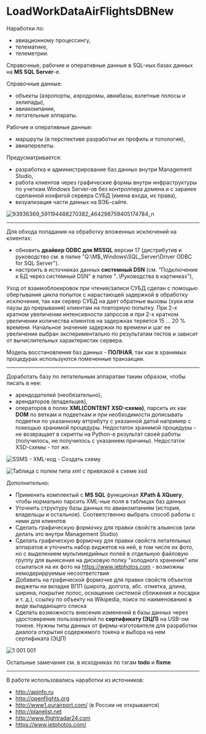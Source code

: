 # LoadWorkDataAirFlightsDBNew

Наработки по:
 - авиационному процессингу,
 - телематике,
 - телеметрии.

Справочные, рабочие и оперативные данные в SQL-ных базах данных на **MS SQL Server**-е.

Справочные данные:
  - объекты (аэропорты, аэродромы, авиабазы, взлетные полосы и хелипады),
  - авиакомпании,
  - летательные аппараты.

Рабочие и оперативные данные:
 - маршруты (в перспективе разработки их профиль и топология),
 - авиаперелеты.

Предусматривается:
 - разработка и администрирование баз данных внутри Management Studio,
 - работа клиентов через графические формы внутри инфраструктуры по учеткам Windows Server-ов без контроллера домена и с заранее сделанной конфигой сервера СУБД (имена входа, их права),
 - визуализация части данных на ВЭБ-сайте.

![93936369_591194488270382_464298759405174784_n](https://user-images.githubusercontent.com/104857185/167257457-d5fc8393-4bdc-4391-a76d-9b2b73490016.jpg "Решение по архитектуре")

----
Для обхода попадания на обработку вложенных исключений на клиентах:
 - обновить **двайвер ODBC для MSSQL** версии 17 (дистрибутив и руководство см. в папке "Q:\M$_Windows\SQL_Server\Driver ODBC for SQL Server").
 - настроить в источниках данных **системный DSN** (см. "Подключение к БД через системный DSN" в папке "..\Руководства в картинках"),
 
Уход от взаимоблокировок при чтения/записи СУБД сделан с помощью обертывания цикла попыток с нарастающей задержкой в обработку исключения, так как сервер СУБД на дает обратные вызовы (хуки или паузы до прерывания) клиентам на повторную попытку. При 2-х кратном увеличении интенсивности запросов и при 2-х кратном увеличении количества клиентов на задержках теряется 15 ... 20 % времени. Начальное значение задержки по времени и шаг ее увеличения выбран экспериментально по результатам тестов и зависит от вычислительных характеристик сервера.

Модель восстановления баз данных - **ПОЛНАЯ**, так как в хранимых процедурах используются помеченные транзакции.

----
Доработать базу по летательным аппаратам таким образом, чтобы писать в нее:
 - арендодателей (необязательно),
 - арендаторов (владельцев),
 - операторов
в полях **XML(CONTENT XSD-схема)**, парсить их как **DOM** по веткам и подветкам и при необходимости дописывать подветки по указанному аттрибуту с указанной датой например с помощью хранимой процедуры.
Недостаток хранимой процедуры - не возвращает в скрипты на Python-е результат своей работы (получилось, не получилось с указанием причины).
Недостаток XSD-схемы - тот же.

![SSMS - XML-код - Создать схему](https://user-images.githubusercontent.com/104857185/167261451-a42a0c66-2888-4042-88a2-679f1ef6549a.png)
 
![Таблица с полем типа xml с привязкой к схеме xsd](https://user-images.githubusercontent.com/104857185/167261417-e0820f3d-965f-4124-9af6-e59994e09f46.png)

Дополнительно:
 - Применить комплектый с **MS SQL** функционал **XPath & XQuery**, чтобы нормально парсить XML-ные поля в таблицах баз данных
 - Уточнить структуру базы данных по авиакомпаниям (история, владельцы и остальное). Соответственно выбрать способ работы с ними для клиентов
 - Сделать графическую формочку для правки свойств альянсов (или делать это внутри Management Studio)
 - Сделать графическую формочку для правки свойств летательных аппаратов и уточнить набор виджетов на ней, в том числе их фото, но с выделением мультимедийных полей в отдельную файловую группу для вынесения на дисковую полку "холодного хранения" или ссылаться на их фото на https://www.jetphotos.com - возможны немодерирруемые несоответствия 
 - Добавить на графической формочке для правки свойств объектов виджеты на вкладке ВПП (широта, долгота, абс. отметка, длина, ширина, покрытие полос, оснащение системой сближения и посадки и т. д.), ссылку по объекту на Wikipedia, поиск по наименованию в виде выпадающего списка
 - Сделать возможность внесения изменений в базы данных через удостоверение пользователей по **сертификату (ЭЦП)** на USB-ом токене. Нужны типы данных от фирмы-изготовителя для разработки диалога открытия содержимого токена и выбора на нем сертификата (ЭЦП)

![1 001 001](https://user-images.githubusercontent.com/104857185/167037090-9cd548c0-9643-4903-adce-13e2a039226d.jpg)

Остальные замечания см. в исходниках по тэгам **todo** и **fixme**

----
В работе использовались наработки из источников:
 - http://apinfo.ru 
 - http://openflights.org
 - http://www1.ourairport.com/ (в России не открывается)
 - http://planelist.net
 - http://www.flightradar24.com
 - https://www.jetphotos.com/

